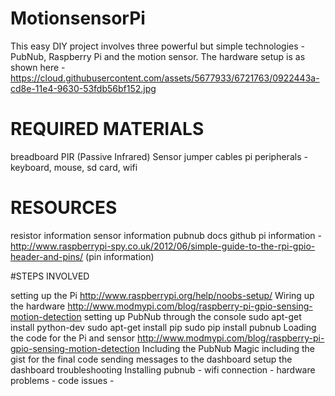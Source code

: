 # MotionsensorPi
This easy DIY project involves three powerful but simple technologies - PubNub, Raspberry Pi and the motion sensor. The hardware setup is as shown here - https://cloud.githubusercontent.com/assets/5677933/6721763/0922443a-cd8e-11e4-9630-53fdb56bf152.jpg

# REQUIRED MATERIALS

breadboard
PIR (Passive Infrared) Sensor
jumper cables
pi peripherals - keyboard, mouse, sd card, wifi

# RESOURCES 

resistor information
sensor information
pubnub docs
github
pi information - http://www.raspberrypi-spy.co.uk/2012/06/simple-guide-to-the-rpi-gpio-header-and-pins/ (pin information)

#STEPS INVOLVED

setting up the Pi
http://www.raspberrypi.org/help/noobs-setup/
Wiring up the hardware
http://www.modmypi.com/blog/raspberry-pi-gpio-sensing-motion-detection
setting up PubNub through the console
sudo apt-get install python-dev
sudo apt-get install pip
sudo pip install pubnub
Loading the code for the Pi and sensor
http://www.modmypi.com/blog/raspberry-pi-gpio-sensing-motion-detection
Including the PubNub Magic
including the gist for the final code
sending messages to the dashboard
setup the dashboard
troubleshooting
Installing pubnub -
wifi connection - 
hardware problems - 
code issues -
